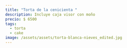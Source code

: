 ```yaml
---
title: "Torta de la cenicienta "
description: Incluye caja visor con moño
precio: $ 6500
tags:
  - torta
  - cake
image: /assets/assets/torta-blanca-nieves_edited.jpg
---
```

